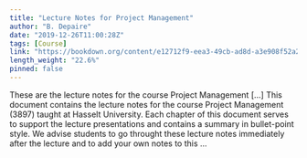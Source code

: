 ```yaml
---
title: "Lecture Notes for Project Management"
author: "B. Depaire"
date: "2019-12-26T11:00:28Z"
tags: [Course]
link: "https://bookdown.org/content/e12712f9-eea3-49cb-ad8d-a3e908f52a2f/"
length_weight: "22.6%"
pinned: false
---
```


These are the lecture notes for the course Project Management [...] This document contains the lecture notes for the course Project Management (3897) taught at Hasselt University. Each chapter of this document serves to support the lecture presentations and contains a summary in bullet-point style. We advise students to go throught these lecture notes immediately after the lecture and to add your own notes to this ...
